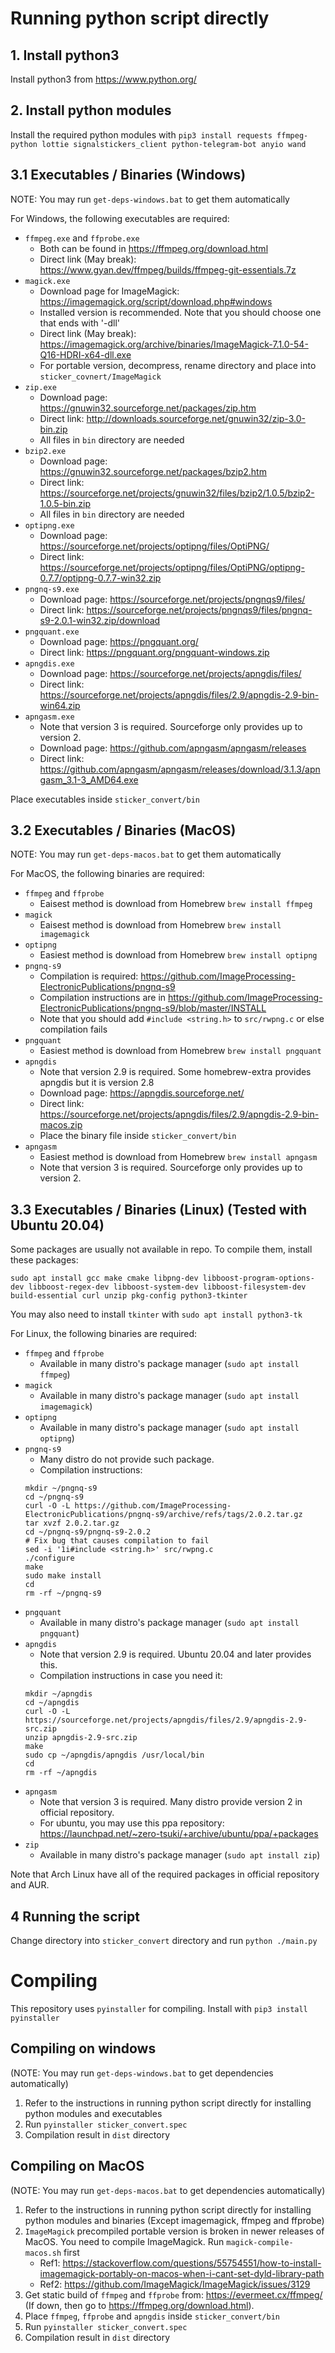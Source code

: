 # Running python script directly
## 1. Install python3
Install python3 from https://www.python.org/

## 2. Install python modules
Install the required python modules with `pip3 install requests ffmpeg-python lottie signalstickers_client python-telegram-bot anyio wand`

## 3.1 Executables / Binaries (Windows)
NOTE: You may run `get-deps-windows.bat` to get them automatically

For Windows, the following executables are required:
- `ffmpeg.exe` and `ffprobe.exe`
    - Both can be found in https://ffmpeg.org/download.html
    - Direct link (May break): https://www.gyan.dev/ffmpeg/builds/ffmpeg-git-essentials.7z
- `magick.exe`
    - Download page for ImageMagick: https://imagemagick.org/script/download.php#windows
    - Installed version is recommended. Note that you should choose one that ends with '-dll'
    - Direct link (May break): https://imagemagick.org/archive/binaries/ImageMagick-7.1.0-54-Q16-HDRI-x64-dll.exe
    - For portable version, decompress, rename directory and place into `sticker_covnert/ImageMagick`
- `zip.exe`
    - Download page: https://gnuwin32.sourceforge.net/packages/zip.htm
    - Direct link: http://downloads.sourceforge.net/gnuwin32/zip-3.0-bin.zip
    - All files in `bin` directory are needed
- `bzip2.exe`
    - Download page: https://gnuwin32.sourceforge.net/packages/bzip2.htm
    - Direct link: https://sourceforge.net/projects/gnuwin32/files/bzip2/1.0.5/bzip2-1.0.5-bin.zip
    - All files in `bin` directory are needed
- `optipng.exe`
    - Download page: https://sourceforge.net/projects/optipng/files/OptiPNG/
    - Direct link: https://sourceforge.net/projects/optipng/files/OptiPNG/optipng-0.7.7/optipng-0.7.7-win32.zip
- `pngnq-s9.exe`
    - Download page: https://sourceforge.net/projects/pngnqs9/files/
    - Direct link: https://sourceforge.net/projects/pngnqs9/files/pngnq-s9-2.0.1-win32.zip/download
- `pngquant.exe`
    - Download page: https://pngquant.org/
    - Direct link: https://pngquant.org/pngquant-windows.zip
- `apngdis.exe`
    - Download page: https://sourceforge.net/projects/apngdis/files/
    - Direct link: https://sourceforge.net/projects/apngdis/files/2.9/apngdis-2.9-bin-win64.zip
- `apngasm.exe`
    - Note that version 3 is required. Sourceforge only provides up to version 2.
    - Download page: https://github.com/apngasm/apngasm/releases
    - Direct link: https://github.com/apngasm/apngasm/releases/download/3.1.3/apngasm_3.1-3_AMD64.exe

Place executables inside `sticker_convert/bin`

## 3.2 Executables / Binaries (MacOS)
NOTE: You may run `get-deps-macos.bat` to get them automatically

For MacOS, the following binaries are required:
- `ffmpeg` and `ffprobe`
    - Eaisest method is download from Homebrew `brew install ffmpeg`
- `magick`
    - Eaisest method is download from Homebrew `brew install imagemagick`
- `optipng`
    - Easiest method is download from Homebrew `brew install optipng`
- `pngnq-s9`
    - Compilation is required: https://github.com/ImageProcessing-ElectronicPublications/pngnq-s9
    - Compilation instructions are in https://github.com/ImageProcessing-ElectronicPublications/pngnq-s9/blob/master/INSTALL
    - Note that you should add `#include <string.h>` to `src/rwpng.c` or else compilation fails
- `pngquant`
    - Easiest method is download from Homebrew `brew install pngquant`
- `apngdis`
    - Note that version 2.9 is required. Some homebrew-extra provides apngdis but it is version 2.8
    - Download page: https://apngdis.sourceforge.net/
    - Direct link: https://sourceforge.net/projects/apngdis/files/2.9/apngdis-2.9-bin-macos.zip
    - Place the binary file inside `sticker_convert/bin`
- `apngasm`
    - Easiest method is download from Homebrew `brew install apngasm`
    - Note that version 3 is required. Sourceforge only provides up to version 2.

## 3.3 Executables / Binaries (Linux) (Tested with Ubuntu 20.04)
Some packages are usually not available in repo. To compile them, install these packages:

`sudo apt install gcc make cmake libpng-dev libboost-program-options-dev libboost-regex-dev libboost-system-dev libboost-filesystem-dev build-essential curl unzip pkg-config python3-tkinter`

You may also need to install `tkinter` with `sudo apt install python3-tk`

For Linux, the following binaries are required:
- `ffmpeg` and `ffprobe`
    - Available in many distro's package manager (`sudo apt install ffmpeg`)
- `magick`
    - Available in many distro's package manager (`sudo apt install imagemagick`)
- `optipng`
    - Available in many distro's package manager (`sudo apt install optipng`)
- `pngnq-s9`
    - Many distro do not provide such package.
    - Compilation instructions:
    ```
    mkdir ~/pngnq-s9
    cd ~/pngnq-s9
    curl -O -L https://github.com/ImageProcessing-ElectronicPublications/pngnq-s9/archive/refs/tags/2.0.2.tar.gz
    tar xvzf 2.0.2.tar.gz
    cd ~/pngnq-s9/pngnq-s9-2.0.2
    # Fix bug that causes compilation to fail
    sed -i '1i#include <string.h>' src/rwpng.c
    ./configure
    make
    sudo make install
    cd
    rm -rf ~/pngnq-s9
    ```
- `pngquant`
    - Available in many distro's package manager (`sudo apt install pngquant`)
- `apngdis`
    - Note that version 2.9 is required. Ubuntu 20.04 and later provides this.
    - Compilation instructions in case you need it:
    ```
    mkdir ~/apngdis
    cd ~/apngdis
    curl -O -L https://sourceforge.net/projects/apngdis/files/2.9/apngdis-2.9-src.zip
    unzip apngdis-2.9-src.zip
    make
    sudo cp ~/apngdis/apngdis /usr/local/bin
    cd
    rm -rf ~/apngdis
    ```
- `apngasm`
    - Note that version 3 is required. Many distro provide version 2 in official repository.
    - For ubuntu, you may use this ppa repository: https://launchpad.net/~zero-tsuki/+archive/ubuntu/ppa/+packages
- `zip`
    - Available in many distro's package manager (`sudo apt install zip`)

Note that Arch Linux have all of the required packages in official repository and AUR.

## 4 Running the script
Change directory into `sticker_convert` directory and run `python ./main.py`

# Compiling
This repository uses `pyinstaller` for compiling. Install with `pip3 install pyinstaller`

## Compiling on windows
(NOTE: You may run `get-deps-windows.bat` to get dependencies automatically)

1. Refer to the instructions in running python script directly for installing python modules and executables
2. Run `pyinstaller sticker_convert.spec`
3. Compilation result in `dist` directory

##  Compiling on MacOS
(NOTE: You may run `get-deps-macos.bat` to get dependencies automatically)

1. Refer to the instructions in running python script directly for installing python modules and binaries (Except imagemagick, ffmpeg and ffprobe)
2. `ImageMagick` precompiled portable version is broken in newer releases of MacOS. You need to compile ImageMagick. Run `magick-compile-macos.sh` first
    - Ref1: https://stackoverflow.com/questions/55754551/how-to-install-imagemagick-portably-on-macos-when-i-cant-set-dyld-library-path
    - Ref2: https://github.com/ImageMagick/ImageMagick/issues/3129
3. Get static build of `ffmpeg` and `ffprobe` from: https://evermeet.cx/ffmpeg/ (If down, then go to https://ffmpeg.org/download.html). 
4. Place `ffmpeg`, `ffprobe` and `apngdis` inside `sticker_convert/bin`
5. Run `pyinstaller sticker_convert.spec`
6. Compilation result in `dist` directory
